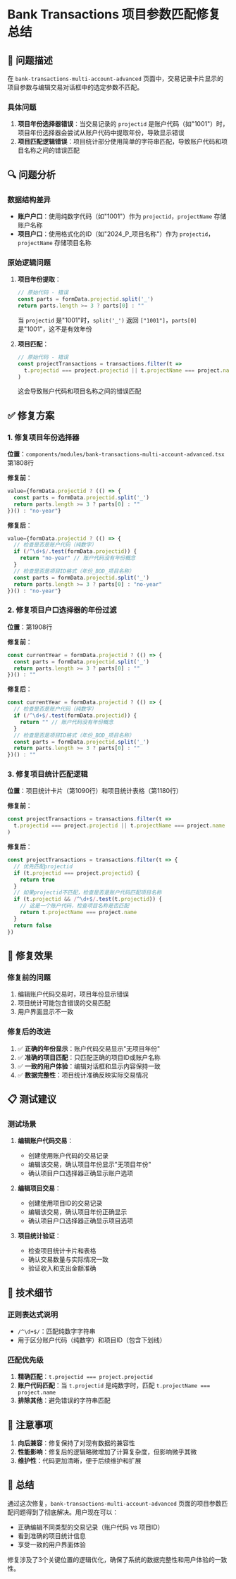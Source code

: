 # Bank Transactions 项目参数匹配修复总结

## 🐛 问题描述

在 `bank-transactions-multi-account-advanced` 页面中，交易记录卡片显示的项目参数与编辑交易对话框中的选定参数不匹配。

### 具体问题
1. **项目年份选择器错误**：当交易记录的 `projectid` 是账户代码（如"1001"）时，项目年份选择器会尝试从账户代码中提取年份，导致显示错误
2. **项目匹配逻辑错误**：项目统计部分使用简单的字符串匹配，导致账户代码和项目名称之间的错误匹配

## 🔍 问题分析

### 数据结构差异
- **账户户口**：使用纯数字代码（如"1001"）作为 `projectid`，`projectName` 存储账户名称
- **项目户口**：使用格式化的ID（如"2024_P_项目名称"）作为 `projectid`，`projectName` 存储项目名称

### 原始逻辑问题
1. **项目年份提取**：
   ```typescript
   // 原始代码 - 错误
   const parts = formData.projectid.split('_')
   return parts.length >= 3 ? parts[0] : ""
   ```
   当 `projectid` 是"1001"时，`split('_')` 返回 `["1001"]`，`parts[0]` 是"1001"，这不是有效年份

2. **项目匹配**：
   ```typescript
   // 原始代码 - 错误
   const projectTransactions = transactions.filter(t => 
     t.projectid === project.projectid || t.projectName === project.name
   )
   ```
   这会导致账户代码和项目名称之间的错误匹配

## ✅ 修复方案

### 1. 修复项目年份选择器

**位置**：`components/modules/bank-transactions-multi-account-advanced.tsx` 第1808行

**修复前**：
```typescript
value={formData.projectid ? (() => {
  const parts = formData.projectid.split('_')
  return parts.length >= 3 ? parts[0] : ""
})() : "no-year"}
```

**修复后**：
```typescript
value={formData.projectid ? (() => {
  // 检查是否是账户代码（纯数字）
  if (/^\d+$/.test(formData.projectid)) {
    return "no-year" // 账户代码没有年份概念
  }
  // 检查是否是项目ID格式（年份_BOD_项目名称）
  const parts = formData.projectid.split('_')
  return parts.length >= 3 ? parts[0] : "no-year"
})() : "no-year"}
```

### 2. 修复项目户口选择器的年份过滤

**位置**：第1908行

**修复前**：
```typescript
const currentYear = formData.projectid ? (() => {
  const parts = formData.projectid.split('_')
  return parts.length >= 3 ? parts[0] : ""
})() : ""
```

**修复后**：
```typescript
const currentYear = formData.projectid ? (() => {
  // 检查是否是账户代码（纯数字）
  if (/^\d+$/.test(formData.projectid)) {
    return "" // 账户代码没有年份概念
  }
  // 检查是否是项目ID格式（年份_BOD_项目名称）
  const parts = formData.projectid.split('_')
  return parts.length >= 3 ? parts[0] : ""
})() : ""
```

### 3. 修复项目统计匹配逻辑

**位置**：项目统计卡片（第1090行）和项目统计表格（第1180行）

**修复前**：
```typescript
const projectTransactions = transactions.filter(t => 
  t.projectid === project.projectid || t.projectName === project.name
)
```

**修复后**：
```typescript
const projectTransactions = transactions.filter(t => {
  // 优先匹配projectid
  if (t.projectid === project.projectid) {
    return true
  }
  // 如果projectid不匹配，检查是否是账户代码匹配项目名称
  if (t.projectid && /^\d+$/.test(t.projectid)) {
    // 这是一个账户代码，检查项目名称是否匹配
    return t.projectName === project.name
  }
  return false
})
```

## 🎯 修复效果

### 修复前的问题
1. 编辑账户代码交易时，项目年份显示错误
2. 项目统计可能包含错误的交易匹配
3. 用户界面显示不一致

### 修复后的改进
1. ✅ **正确的年份显示**：账户代码交易显示"无项目年份"
2. ✅ **准确的项目匹配**：只匹配正确的项目ID或账户名称
3. ✅ **一致的用户体验**：编辑对话框和显示内容保持一致
4. ✅ **数据完整性**：项目统计准确反映实际交易情况

## 📋 测试建议

### 测试场景
1. **编辑账户代码交易**：
   - 创建使用账户代码的交易记录
   - 编辑该交易，确认项目年份显示"无项目年份"
   - 确认项目户口选择器正确显示账户选项

2. **编辑项目交易**：
   - 创建使用项目ID的交易记录
   - 编辑该交易，确认项目年份正确显示
   - 确认项目户口选择器正确显示项目选项

3. **项目统计验证**：
   - 检查项目统计卡片和表格
   - 确认交易数量与实际情况一致
   - 验证收入和支出金额准确

## 🔧 技术细节

### 正则表达式说明
- `/^\d+$/`：匹配纯数字字符串
- 用于区分账户代码（纯数字）和项目ID（包含下划线）

### 匹配优先级
1. **精确匹配**：`t.projectid === project.projectid`
2. **账户代码匹配**：当 `t.projectid` 是纯数字时，匹配 `t.projectName === project.name`
3. **排除其他**：避免错误的字符串匹配

## 📝 注意事项

1. **向后兼容**：修复保持了对现有数据的兼容性
2. **性能影响**：修复后的逻辑略微增加了计算复杂度，但影响微乎其微
3. **维护性**：代码更加清晰，便于后续维护和扩展

## 🎉 总结

通过这次修复，`bank-transactions-multi-account-advanced` 页面的项目参数匹配问题得到了彻底解决。用户现在可以：

- 正确编辑不同类型的交易记录（账户代码 vs 项目ID）
- 看到准确的项目统计信息
- 享受一致的用户界面体验

修复涉及了3个关键位置的逻辑优化，确保了系统的数据完整性和用户体验的一致性。
